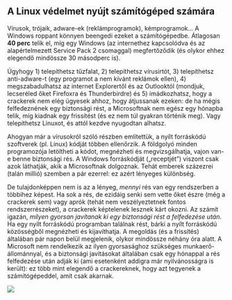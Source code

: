 



<h2>A Linux védelmet nyújt számítógéped számára</h2>

Vírusok, trójaik, adware-ek (reklámprogramok), kémprogramok… A Windows roppant könnyen beengedi ezeket a számítógépedbe. Átlagosan <b>40 perc</b> telik el, míg egy Windows (az internethez kapcsolódva és az alapértelmezett Service Pack 2 csomaggal) megfertőződik (és olykor ehhez elegendő mindössze 30 másodperc is).

Úgyhogy 1) telepíthetsz tűzfalat, 2) telepíthetsz vírusirtót, 3) telepíthetsz anti-adware-t (egy programot a nem kívánt reklámok ellen), 4) megszabadulhatsz az internet Explorertől és az Outlooktól (mondjuk, lecseréled őket Firefoxra és Thunderbirdre) és 5) imádkozhatsz, hogy a crackerek nem elég ügyesek ahhoz, hogy átjussanak ezeken: de ha mégis felfedeznének egy biztonsági rést, a Microsoftnak nem egész egy hónapba telik, míg kiadnak egy frissítést (és ez nem túl gyakran történik meg). Vagy telepíthetsz Linuxot, és attól kezdve nyugodtan alhatsz.

Ahogyan már a vírusokról szóló részben említettük, a nyílt forráskódú szoftverek (pl. Linux) kódját többen ellenőrzik. A földgolyó minden programozója letöltheti a kódot, megnézheti és megvizsgálhatja, vajon van-e benne biztonsági rés. A Windows forráskódját („receptjét”) viszont csak azok láthatják, akik a Microsoftnak dolgoznak. Tehát emberek százezrei (talán millió) szemben a pár ezerrel: ez azért lényeges különbség.

De tulajdonképpen nem is az a lényeg, <i>mennyi</i> rés van egy rendszerben a többihez képest. Ha sok a rés, de ezidáig senki sem vette őket észre (még a crackerek sem) vagy aprók (tehát nem veszélyeztetnek fontos rendszerrészeket), a crackerek képtelenek lesznek kárt okozni. Az számít igazán, <i>milyen gyorsan javítanak ki egy biztonsági rést a felfedezése után</i>. Ha egy nyílt forráskódú programban találnak rést, bárki a nyílt forráskódú közösségből megnézheti és kijavíthatja. A megoldás (és a frissítés) általában pár napon belül megjelenik, olykor mindössze néhány óra alatt. A Microsoft nem rendelkezik az ilyen gyorsasághoz szükséges munkaerő-állománnyal, és a biztonsági javításokat általában csak egy hónappal a rés felfedezése után adják ki (ami esetenként addigra már nyilvánosságra is került): ez több mint elegendő a crackereknek, hogy azt tegyenek a számítógépeddel, amit csak akarnak.


<img src="Images/security_thumb.png" />




